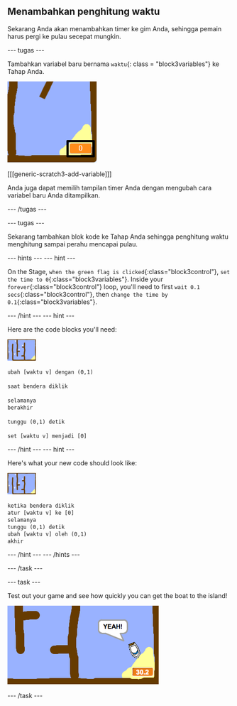 ## Menambahkan penghitung waktu

Sekarang Anda akan menambahkan timer ke gim Anda, sehingga pemain harus pergi ke pulau secepat mungkin.

\--- tugas \---

Tambahkan variabel baru bernama `waktu`{: class = "block3variables"} ke Tahap Anda.

![tangkapan layar](images/boat-variable-annotated.png)

[[[generic-scratch3-add-variable]]]

Anda juga dapat memilih tampilan timer Anda dengan mengubah cara variabel baru Anda ditampilkan.

\--- /tugas \---

\--- tugas \---

Sekarang tambahkan blok kode ke Tahap Anda sehingga penghitung waktu menghitung sampai perahu mencapai pulau.

\--- hints \--- \--- hint \---

On the Stage, `when the green flag is clicked`{:class="block3control"}, `set the time to 0`{:class="block3variables"}. Inside your `forever`{:class="block3control"} loop, you'll need to first `wait 0.1 secs`{:class="block3control"}, then `change the time by 0.1`{:class="block3variables"}.

\--- /hint \--- \--- hint \---

Here are the code blocks you'll need:

![stage](images/stage.png)

```blocks3
ubah [waktu v] dengan (0,1)

saat bendera diklik

selamanya
berakhir

tunggu (0,1) detik

set [waktu v] menjadi [0]
```

\--- /hint \--- \--- hint \---

Here's what your new code should look like:

![stage](images/stage.png)

```blocks3
ketika bendera diklik
atur [waktu v] ke [0]
selamanya
tunggu (0,1) detik
ubah [waktu v] oleh (0,1)
akhir
```

\--- /hint \--- \--- /hints \---

\--- /task \---

\--- task \---

Test out your game and see how quickly you can get the boat to the island!

![screenshot](images/boat-variable-test.png)

\--- /task \---